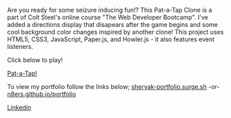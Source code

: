 Are you ready for some seizure inducing fun!? This Pat-a-Tap Clone is a part of Colt Steel's online course "The Web Developer Bootcamp". 
I've added a directions display that disapears after the game begins and some cool background color changes inspired by another clone!
This project uses HTML5, CSS3, JavaScript, Paper.js, and Howler.js - it also features event listeners.

Click below to play!

<a href="http://sheryak-pat-a-tap.surge.sh/" target="_blank">Pat-a-Tap!</a>

To view my portfolio follow the links below;
<a href="http://sheryak-portfolio.surge.sh/" target="_blank">sheryak-portfolio.surge.sh</a>
-or-
<a href="https://n8ers.github.io/portfolio/" target="_blank">n8ers.github.io/portfolio</a>

<a href="https://www.linkedin.com/in/nathan-sheryak-405083136/" target="_blank">Linkedin</a>
